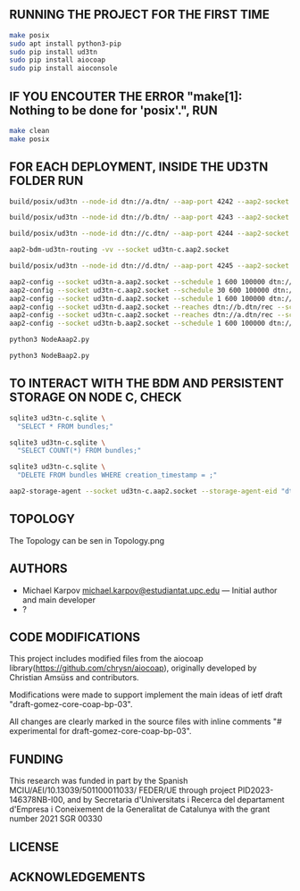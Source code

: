 ## RUNNING THE PROJECT FOR THE FIRST TIME

```bash
make posix
sudo apt install python3-pip
sudo pip install ud3tn
sudo pip install aiocoap
sudo pip install aioconsole
```

## IF YOU ENCOUTER THE ERROR "make[1]: Nothing to be done for 'posix'.", RUN

```bash
make clean
make posix
```

## FOR EACH DEPLOYMENT, INSIDE THE UD3TN FOLDER RUN

```bash
build/posix/ud3tn --node-id dtn://a.dtn/ --aap-port 4242 --aap2-socket ud3tn-a.aap2.socket --cla "tcpclv3:*,4224"
```

```bash
build/posix/ud3tn --node-id dtn://b.dtn/ --aap-port 4243 --aap2-socket ud3tn-b.aap2.socket --cla "tcpclv3:*,4225"
```

```bash
build/posix/ud3tn --node-id dtn://c.dtn/ --aap-port 4244 --aap2-socket ud3tn-c.aap2.socket --cla "sqlite:ud3tn-c.sqlite;tcpclv3:*,4226" --external-dispatch
```

```bash
aap2-bdm-ud3tn-routing -vv --socket ud3tn-c.aap2.socket
```

```bash
build/posix/ud3tn --node-id dtn://d.dtn/ --aap-port 4245 --aap2-socket ud3tn-d.aap2.socket --cla "tcpclv3:*,4227"
```

```bash
aap2-config --socket ud3tn-a.aap2.socket --schedule 1 600 100000 dtn://c.dtn/ --reaches dtn://b.dtn/ --reaches dtn://d.dtn/  tcpclv3:localhost:4226
aap2-config --socket ud3tn-c.aap2.socket --schedule 30 600 100000 dtn://d.dtn/ --reaches dtn://b.dtn/ tcpclv3:localhost:4227 
aap2-config --socket ud3tn-d.aap2.socket --schedule 1 600 100000 dtn://c.dtn/ --reaches dtn://a.dtn/ tcpclv3:localhost:4226
aap2-config --socket ud3tn-d.aap2.socket --reaches dtn://b.dtn/rec --schedule 1 600 100000  dtn://b.dtn/ tcpclv3:localhost:4225
aap2-config --socket ud3tn-c.aap2.socket --reaches dtn://a.dtn/rec --schedule 1 600 100000 dtn://a.dtn/ tcpclv3:localhost:4224 
aap2-config --socket ud3tn-b.aap2.socket --schedule 1 600 100000 dtn://d.dtn/ --reaches dtn://c.dtn/ --reaches dtn://a.dtn/ tcpclv3:localhost:4227
```

```bash
python3 NodeAaap2.py
```

```bash
python3 NodeBaap2.py
```

## TO INTERACT WITH THE BDM AND PERSISTENT STORAGE ON NODE C, CHECK

```bash
sqlite3 ud3tn-c.sqlite \
  "SELECT * FROM bundles;"

sqlite3 ud3tn-c.sqlite \
  "SELECT COUNT(*) FROM bundles;"

sqlite3 ud3tn-c.sqlite \
  "DELETE FROM bundles WHERE creation_timestamp = ;"

aap2-storage-agent --socket ud3tn-c.aap2.socket --storage-agent-eid "dtn://c.dtn/sqlite" push --dest-eid-glob "*"
```

## TOPOLOGY

The Topology can be sen in Topology.png

## AUTHORS

- Michael Karpov <michael.karpov@estudiantat.upc.edu> — Initial author and main developer
- ?

## CODE MODIFICATIONS

This project includes modified files from the aiocoap library(https://github.com/chrysn/aiocoap), originally developed by Christian Amsüss and contributors.

Modifications were made to support implement the main ideas of ietf draft "draft-gomez-core-coap-bp-03".

All changes are clearly marked in the source files with inline comments "# experimental for draft-gomez-core-coap-bp-03".

## FUNDING

This research was funded in part by the Spanish MCIU/AEI/10.13039/501100011033/ FEDER/UE through project PID2023-146378NB-I00, and by Secretaria d'Universitats i Recerca del departament d'Empresa i Coneixement de la Generalitat de Catalunya with the grant number 2021 SGR 00330

## LICENSE


## ACKNOWLEDGEMENTS
